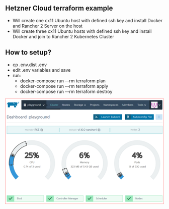 Hetzner Cloud terraform example 
-----------------------------

* Will create one cx11 Ubuntu host with defined ssh key and install Docker and Rancher 2 Server on the host
* Will create three cx11 Ubuntu hosts with defined ssh key and install Docker and join to Rancher 2 Kubernetes Cluster

How to setup?
--------------

* cp .env.dist .env
* edit .env variables and save
* run: 
  * docker-compose run --rm terraform plan
  * docker-compose run --rm terraform apply
  * docker-compose run --rm terraform destroy

![Rancher 2 Preview](rancher2.png "Rancher 2 Preview")